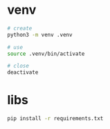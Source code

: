 # venv

```bash
# create
python3 -m venv .venv

# use
source .venv/bin/activate

# close
deactivate
```

# libs

```bash
pip install -r requirements.txt
```
